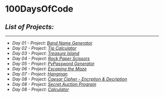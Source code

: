 # 100DaysOfCode

## *List of Projects:*
---
* *Day 01 - Project: [Band Name Generator](001/main.py)*
* *Day 02 - Project: [Tip Calculator](002/main.py)*
* *Day 03 - Project: [Treasure Island](003/main.py)*
* *Day 04 - Project: [Rock Paper Scissors](004/main.py)* 
* *Day 05 - Project: [PyPassword Generator](005/main.py)* 
* *Day 06 - Project: [Escaping the Maze](006/main.py)* 
* *Day 07 - Project: [Hangman](007/main.py)*
* *Day 08 - Project: [Caesar Cipher - Encrption & Decription](008/main.py)*
* *Day 08 - Project: [Secret Auction Program](009/main.py)*
* *Day 08 - Project: [Calculator](010/main.py)*
